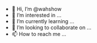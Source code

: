 - 👋 Hi, I’m @wahshow
- 👀 I’m interested in ...
- 🌱 I’m currently learning ...
- 💞️ I’m looking to collaborate on ...
- 📫 How to reach me ...

<!---
wahshow/wahshow is a ✨ special ✨ repository because its `README.md` (this file) appears on your GitHub profile.
You can click the Preview link to take a look at your changes.
--->
